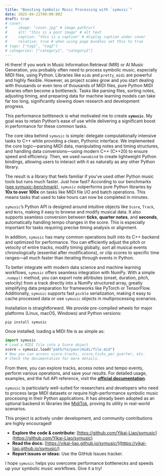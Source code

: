 ```yaml
---
title: "Boosting Symbolic Music Processing with `symusic`"
date: 2025-04-21T00:00:00Z
draft: true
# cover:
#     image: "cover.jpg" # image path/url
#     alt: "this is a post image" # alt text
#     caption: "this is a caption" # display caption under cover
#     relative: true # when using page bundles set this to true
# tags: ["tag1", "tag2"]
# categories: ["category1", "category2"]
---
```


Hi there! If you work in Music Information Retrieval (MIR) or AI Music Generation, you probably often need to process symbolic music, especially MIDI files, using Python. Libraries like `mido` and `pretty_midi` are powerful and highly flexible. However, as project scales grow and you start dealing with thousands or even tens of thousands of MIDI files, pure Python MIDI libraries often become a bottleneck. Tasks like parsing files, sorting notes, adjusting timing, and preparing data for machine learning models can take far too long, significantly slowing down research and development progress.

This performance bottleneck is what motivated me to create **`symusic`**. My goal was to retain Python’s ease of use while delivering a significant boost in performance for these common tasks.

The core idea behind `symusic` is simple: delegate computationally intensive tasks to C++ while providing a clean, Pythonic interface. We implemented the core logic—parsing MIDI data, manipulating notes and timing structures, and handling data conversions—using modern C++ (C++20) to ensure speed and efficiency. Then, we used `nanobind` to create lightweight Python bindings, allowing users to interact with it as naturally as any other Python library.

The result is a library that feels familiar if you’ve used other Python music tools but runs much faster. Just how fast? According to our benchmarks ([see symusic-benchmark](https://github.com/Yikai-Liao/symusic-benchmark)), `symusic` outperforms pure Python libraries by **10x to over 100x** on tasks like MIDI file I/O and batch operations. This means tasks that used to take hours can now be completed in minutes.

`symusic`’s Python API is designed around intuitive objects like `Score`, `Track`, and `Note`, making it easy to browse and modify musical data. It also supports seamless conversion between **ticks**, **quarter notes**, and **seconds**, automatically handling tempo changes in the score. This is especially important for tasks requiring precise timing analysis or alignment.

In addition, `symusic` has many common operations built into its C++ backend and optimized for performance. You can efficiently adjust the pitch or velocity of entire tracks, modify timing globally, sort all musical events chronologically (essential after modifications), or clip scores to specific time ranges—all much faster than iterating through events in Python.

To better integrate with modern data science and machine learning workflows, `symusic` offers seamless integration with NumPy. With a simple `.numpy()` method, you can export note attributes (onset, duration, pitch, velocity) from a track directly into a NumPy structured array, greatly simplifying data preparation for frameworks like PyTorch or TensorFlow. Additionally, `symusic` supports fast `pickle` serialization, making it easy to cache processed data or use `symusic` objects in multiprocessing scenarios.

Installation is straightforward. We provide pre-compiled wheels for major platforms (Linux, macOS, Windows) and Python versions:

```bash
pip install symusic
```

Once installed, loading a MIDI file is as simple as:

```python
import symusic
# Load a MIDI file into a Score object
score = symusic.load("path/to/your/midi/file.mid")
# Now you can access score.tracks, score.ticks_per_quarter, etc.
# Check the documentation for more details.
```

From there, you can explore tracks, access notes and tempo events, perform various operations, and save your results. For detailed usage, examples, and the full API reference, visit the **[official documentation](https://yikai-liao.github.io/symusic/)**.

`symusic` is particularly well-suited for researchers and developers who need to process large MIDI datasets or require high-performance symbolic music processing in their Python applications. It has already been adopted as an optional backend in libraries like [MidiTok](https://miditok.readthedocs.io/), proving its utility in real-world scenarios.

This project is actively under development, and community contributions are highly encouraged!

*   **Explore the code & contribute:** [https://github.com/Yikai-Liao/symusic](https://github.com/Yikai-Liao/symusic)
*   **Read the docs:** [https://yikai-liao.github.io/symusic/](https://yikai-liao.github.io/symusic/)
*   **Report issues or ideas:** Use the GitHub Issues tracker.

I hope `symusic` helps you overcome performance bottlenecks and speeds up your symbolic music workflows. Give it a try!